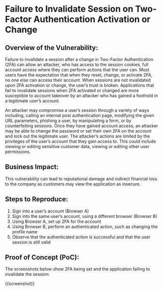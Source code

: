 # Failure to Invalidate Session on Two-Factor Authentication Activation or Change

## Overview of the Vulnerability:

Failure to invalidate a session after a change in Two-Factor Authentication (2FA) can allow an attacker, who has access to the session cookies, full account access where they can perform actions that the user can. Most users have the expectation that when they reset, change, or activate 2FA, no one else can access their account. When sessions are not invalidated upon 2FA activation or change, the user’s trust is broken. Applications that fail to invalidate sessions when 2FA activated or changed are more susceptible to account takeover by an attacker who has gained a foothold in a legitimate user’s account.

An attacker may compromise a user’s session through a variety of ways including, calling an internal post authentication page, modifying the given URL parameters, phishing a user, by manipulating a form, or by counterfeiting sessions. Once they have gained account access, an attacker may be able to change the password or set their own 2FA on the account and lock out the legitimate user. The attacker’s actions are limited by the privileges of the user’s account that they gain access to. This could include viewing or editing sensitive customer data, viewing or editing other user permissions.

## Business Impact:

This vulnerability can lead to reputational damage and indirect financial loss to the company as customers may view the application as insecure.

## Steps to Reproduce:

1. Sign into a user’s account (Browser A)
1. Sign into the same user’s account, using a different browser (Browser B)
1. Using Browser A, set up 2FA for the account
1. Using Browser B, perform an authenticated action, such as changing the profile name
1. Observe that the authenticated action is successful and that the user session is still valid

## Proof of Concept (PoC):

The screenshots below show 2FA being set and the application failing to invalidate the session:

{{screenshot}}
